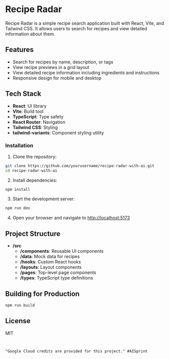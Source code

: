 # Recipe Radar

Recipe Radar is a simple recipe search application built with React, Vite, and Tailwind CSS. It allows users to search for recipes and view detailed information about them.

## Features

- Search for recipes by name, description, or tags
- View recipe previews in a grid layout
- View detailed recipe information including ingredients and instructions
- Responsive design for mobile and desktop

## Tech Stack

- **React**: UI library
- **Vite**: Build tool
- **TypeScript**: Type safety
- **React Router**: Navigation
- **Tailwind CSS**: Styling
- **tailwind-variants**: Component styling utility

### Installation

1. Clone the repository:

```bash
git clone https://github.com/yourusername/recipe-radar-with-ai.git
cd recipe-radar-with-ai
```

2. Install dependencies:

```bash
npm install
```

3. Start the development server:

```bash
npm run dev
```

4. Open your browser and navigate to [http://localhost:5173](http://localhost:5173)

## Project Structure

- **/src**
  - **/components**: Reusable UI components
  - **/data**: Mock data for recipes
  - **/hooks**: Custom React hooks
  - **/layouts**: Layout components
  - **/pages**: Top-level page components
  - **/types**: TypeScript type definitions

## Building for Production

```bash
npm run build
```

## License

MIT

```


"Google Cloud credits are provided for this project." #AISprint
